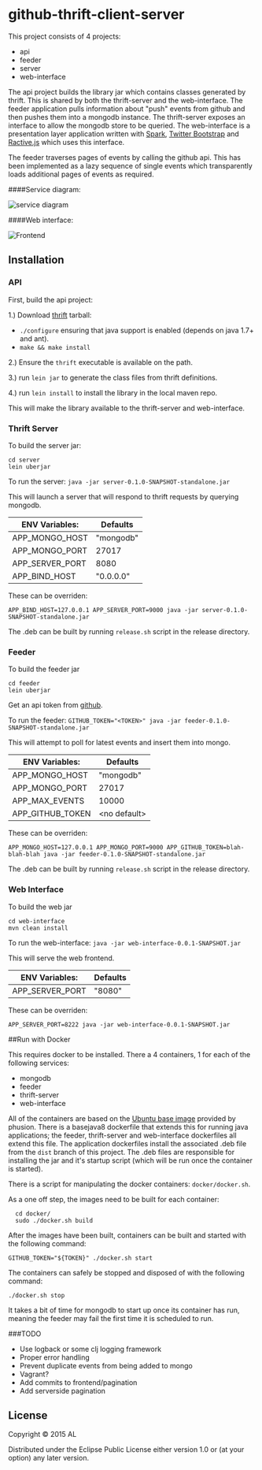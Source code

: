 # github-thrift-client-server

This project consists of 4 projects:
 - api     
 - feeder
 - server
 - web-interface 

The api project builds the library jar which contains classes generated by thrift. This is shared by both the thrift-server and the web-interface. The feeder application pulls information about "push" events from github and then pushes them into a mongodb instance. The thrift-server exposes an interface to allow the mongodb store to be queried. The web-interface is a presentation layer application written with [Spark](http://sparkjava.com), [Twitter Bootstrap](http://getbootstrap.com/) and [Ractive.js](http://www.ractivejs.org/) which uses this interface.  

The feeder traverses pages of events by calling the github api. This has been implemented as a lazy sequence of single events which transparently loads additional pages of events as required. 

####Service diagram:

![service diagram](https://docs.google.com/drawings/d/1zKKj4PVYpQ7R5aJqwsWMgEWNtw9_KOGamkyxqrI0q3E/pub?w=960&h=720 "Service diagram")

####Web interface:

![Frontend](https://docs.google.com/drawings/d/1aZ1LHbhza6NkKPTSBnTETqkLH9MzgYZ1dfqAPaEeoVw/pub?w=1207&h=614)

## Installation

### API

First, build the api project:

1.) Download [thrift](http://thrift.apache.org/) tarball:
   * `./configure` ensuring that java support is enabled (depends on java 1.7+ and ant).
   * `make && make install`

2.) Ensure the `thrift` executable is available on the path.

3.) run `lein jar` to generate the class files from thrift definitions.

4.) run `lein install` to install the library in the local maven repo.

This will make the library available to the thrift-server and web-interface.

### Thrift Server

To build the server jar:

```
cd server
lein uberjar
```

To run the server: `java -jar server-0.1.0-SNAPSHOT-standalone.jar`

This will launch a server that will respond to thrift requests by querying mongodb.

|ENV Variables:    | Defaults  |
|------------------|-----------| 
| APP_MONGO_HOST   | "mongodb" |
| APP_MONGO_PORT   | 27017     |
| APP_SERVER_PORT  | 8080      |
| APP_BIND_HOST    | "0.0.0.0" |

These can be overriden:

`APP_BIND_HOST=127.0.0.1 APP_SERVER_PORT=9000 java -jar server-0.1.0-SNAPSHOT-standalone.jar`

The .deb can be built by running `release.sh` script in the release directory.

### Feeder

To build the feeder jar 

```
cd feeder
lein uberjar
```

Get an api token from [github](https://github.com/blog/1509-personal-api-tokens).

To run the feeder: `GITHUB_TOKEN="<TOKEN>" java -jar feeder-0.1.0-SNAPSHOT-standalone.jar`

This will attempt to poll for latest events and insert them into mongo.

|ENV Variables:    | Defaults           |
|------------------|--------------------| 
| APP_MONGO_HOST   | "mongodb"          |
| APP_MONGO_PORT   | 27017              |
| APP_MAX_EVENTS   | 10000              |
| APP_GITHUB_TOKEN | &lt;no default&gt; |

These can be overriden:

`APP_MONGO_HOST=127.0.0.1 APP_MONGO_PORT=9000 APP_GITHUB_TOKEN=blah-blah-blah java -jar feeder-0.1.0-SNAPSHOT-standalone.jar`

The .deb can be built by running `release.sh` script in the release directory.

### Web Interface

To build the web jar

```
cd web-interface
mvn clean install
```
To run the web-interface: `java -jar web-interface-0.0.1-SNAPSHOT.jar`

This will serve the web frontend.

|ENV Variables:    | Defaults           |
|------------------|--------------------|
| APP_SERVER_PORT   | "8080"            |

These can be overriden:

`APP_SERVER_PORT=8222 java -jar web-interface-0.0.1-SNAPSHOT.jar`

##Run with Docker

This requires docker to be installed. There a 4 containers, 1 for each of the following services:
 * mongodb
 * feeder
 * thrift-server 
 * web-interface

All of the containers are based on the [Ubuntu base image](http://phusion.github.io/baseimage-docker/) provided by phusion.
There is a basejava8 dockerfile that extends this for running java applications; the feeder, thrift-server and web-interface dockerfiles all extend this file. 
The application dockerfiles install the associated .deb file from the `dist` branch of this project. The .deb files are responsible for installing the jar and it's startup script (which will be run once the container is started).

There is a script for manipulating the docker containers: `docker/docker.sh`.

As a one off step, the images need to be built for each container:
```
  cd docker/
  sudo ./docker.sh build
```

After the images have been built, containers can be built and started with the following command:
```  
GITHUB_TOKEN="${TOKEN}" ./docker.sh start
```

The containers can safely be stopped and disposed of with the following command:
```
./docker.sh stop
```

It takes a bit of time for mongodb to start up once its container has run, meaning the feeder may fail the first time it is scheduled to run.

###TODO
* Use logback or some clj logging framework 
* Proper error handling
* Prevent duplicate events from being added to mongo
* Vagrant?
* Add commits to frontend/pagination
* Add serverside pagination

## License

Copyright © 2015 AL

Distributed under the Eclipse Public License either version 1.0 or (at
your option) any later version.
